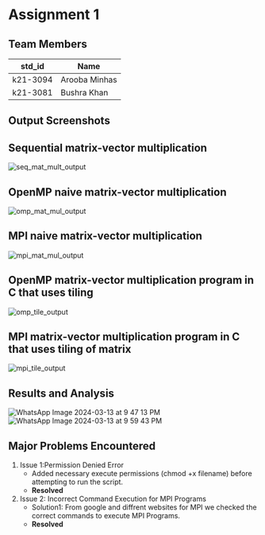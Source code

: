 # Assignment 1
## Team Members
|std_id|Name|
|--------|-|
|k21-3094|Arooba Minhas|
|k21-3081|Bushra Khan|

## Output Screenshots
## Sequential matrix-vector multiplication
![seq_mat_mult_output](https://github.com/NUCES-Khi/matrixtimesvector-ab/assets/123465638/dea46fea-4ec5-4e29-a879-680523f05a2f)

## OpenMP naive matrix-vector multiplication
![omp_mat_mul_output](https://github.com/NUCES-Khi/matrixtimesvector-ab/assets/123465638/2495082f-4282-48ca-ab45-0e748d04a34d)

## MPI naive matrix-vector multiplication
![mpi_mat_mul_output](https://github.com/NUCES-Khi/matrixtimesvector-ab/assets/123465638/e1f000f7-9ea0-402f-99e0-6832063efd24)

## OpenMP matrix-vector multiplication program in C that uses tiling
![omp_tile_output](https://github.com/NUCES-Khi/matrixtimesvector-ab/assets/123465638/7e0be492-3710-4046-abbd-8761b02c5b36)

## MPI matrix-vector multiplication program in C that uses tiling of matrix
![mpi_tile_output](https://github.com/NUCES-Khi/matrixtimesvector-ab/assets/123465638/d65b770b-f156-4640-b840-bade0821add1)


## Results and Analysis
![WhatsApp Image 2024-03-13 at 9 47 13 PM](https://github.com/NUCES-Khi/matrixtimesvector-ab/assets/123465638/8434b8d1-4826-4c9d-b4b8-9180777de9fb)
![WhatsApp Image 2024-03-13 at 9 59 43 PM](https://github.com/NUCES-Khi/matrixtimesvector-ab/assets/123465638/8558bbfc-36ee-4ec5-9833-a347fe4e95ee)


## Major Problems Encountered
1. Issue 1:Permission Denied Error
   - Added necessary execute permissions (chmod +x filename) before attempting to run the script.
    - **Resolved**
3. Issue 2: Incorrect Command Execution for MPI Programs
    - Solution1: From google and diffrent websites for  MPI we checked the correct commands to execute MPI Programs.
    - **Resolved**
